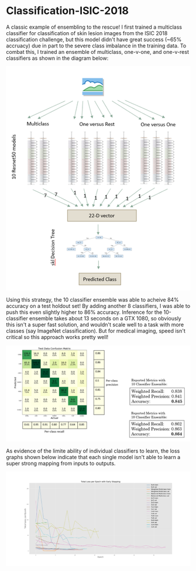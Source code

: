 # Classification-ISIC-2018

A classic example of ensembling to the rescue! I first trained a multiclass classifier for classification of skin lesion images from the ISIC 2018 classification challenge, but this model didn't have great success (~65% accruacy) due in part to the severe class imbalance in the training data. To combat this, I trained an ensemble of multiclass, one-v-one, and one-v-rest classifiers as shown in the diagram below:

![](readme_ims/architecture.png)



Using this strategy, the 10 classifier ensemble was able to acheive 84% accuracy on a test holdout set! By adding another 8 classifiers, I was able to push this even slightly higher to 86% accuracy. Inference for the 10-classifier ensemble takes about 13 seconds on a GTX 1080, so obviously this isn't a super fast solution, and wouldn't scale well to a task with more classes (say ImageNet classification). But for medical imaging, speed isn't critical so this approach works pretty well!

![](readme_ims/results.png)

As evidence of the limite ability of individual classifiers to learn, the loss graphs shown below indicate that each single model isn't able to learn a super strong mapping from inputs to outputs.

![](readme_ims/total_loss_all_models_early_stopping.png)
